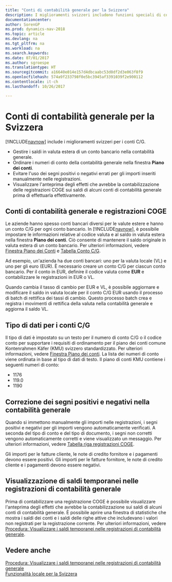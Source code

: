 ```yaml
---
title: "Conti di contabilità generale per la Svizzera"
description: I miglioramenti svizzeri includono funzioni speciali di conto C/G.
documentationcenter: 
author: SorenGP
ms.prod: dynamics-nav-2018
ms.topic: article
ms.devlang: na
ms.tgt_pltfrm: na
ms.workload: na
ms.search.keywords: 
ms.date: 07/01/2017
ms.author: sgroespe
ms.translationtype: HT
ms.sourcegitcommit: a16640e014e157d4dbcaabc53d0df2d3e063f8f9
ms.openlocfilehash: 574a9f233798f0e5bc3945af3391039f2e900112
ms.contentlocale: it-ch
ms.lasthandoff: 10/26/2017

---
```

# <a name="swiss-general-ledger-accounts"></a>Conti di contabilità generale per la Svizzera
[!INCLUDE[navnow](../../includes/navnow_md.md)] include i miglioramenti svizzeri per i conti C/G.

- Gestire i saldi in valuta estera di un conto bancario nella contabilità generale.  
- Ordinare i numeri di conto della contabilità generale nella finestra **Piano dei conti**.  
- Evitare l'uso dei segni positivi o negativi errati per gli importi inseriti manualmente nelle registrazioni.  
- Visualizzare l'anteprima degli effetti che avrebbe la contabilizzazione delle registrazioni COGE sui saldi di alcuni conti di contabilità generale prima di effettuarla effettivamente.  

## <a name="general-ledger-accounts-and-general-journals"></a>Conti di contabilità generale e registrazioni COGE  
Le aziende hanno spesso conti bancari diversi per le valute estere e hanno un conto C/G per ogni conto bancario. In [!INCLUDE[navnow](../../includes/navnow_md.md)], è possibile impostare le informazioni relative al codice valuta e al saldo in valuta estera nella finestra **Piano dei conti**. Ciò consente di mantenere il saldo originale in valuta estera di un conto bancario. Per ulteriori informazioni, vedere [Finestra Piano dei Conti](assetId:///fa407624-b670-44b6-8397-91aa606e4c39) e [Tabella Conto C/G](assetId:///a65c2b09-9bb2-43db-8c53-c047bfc49777).  

Ad esempio, un'azienda ha due conti bancari: uno per la valuta locale (VL) e uno per gli euro (EUR). È necessario creare un conto C/G per ciascun conto bancario. Per il conto in EUR, definire il codice valuta come **EUR** e contabilizzare le registrazioni in EUR o VL.  

Quando cambia il tasso di cambio per EUR e VL, è possibile aggiornare e modificare il saldo in valuta locale per il conto C/G EUR usando il processo di batch di rettifica dei tassi di cambio. Questo processo batch crea e registra i movimenti di rettifica della valuta nella contabilità generale e aggiorna il saldo VL.  

## <a name="data-type-for-general-ledger-accounts"></a>Tipo di dati per i conti C/G  
Il tipo di dati è impostato su un testo per il numero di conto C/G o il codice conto per supportare i requisiti di ordinamento per il piano dei conti comune Kontenrahmen Käfer (KMU) svizzero standardizzato. Per ulteriori informazioni, vedere [Finestra Piano dei conti](assetId:///fa407624-b670-44b6-8397-91aa606e4c39). La lista dei numeri di conto viene ordinata in base al tipo di dati di testo. Il piano di conti KMU contiene i seguenti numeri di conto:  

- 1176  
- 119.0  
- 1190  

## <a name="correcting-positive-and-negative-signs-in-general-journals"></a>Correzione dei segni positivi e negativi nella contabilità generale  
Quando si immettono manualmente gli importi nelle registrazioni, i segni positivi e negativi per gli importi vengono automaticamente verificati. A seconda del tipo di conto e del tipo di documento, i segni non corretti vengono automaticamente corretti e viene visualizzato un messaggio. Per ulteriori informazioni, vedere [Tabella riga registrazioni COGE](assetId:///5308c791-0964-41d9-bc54-fd87e815d1be).  

Gli importi per le fatture cliente, le note di credito fornitore e i pagamenti devono essere positivi. Gli importi per le fatture fornitore, le note di credito cliente e i pagamenti devono essere negativi.  

## <a name="viewing-temporary-balances-in-general-journals"></a>Visualizzazione di saldi temporanei nelle registrazioni di contabilità generale  
Prima di contabilizzare una registrazione COGE è possibile visualizzare l'anteprima degli effetti che avrebbe la contabilizzazione sui saldi di alcuni conti di contabilità generale. È possibile aprire una finestra di statistiche che mostra i saldi dei conti e i saldi delle righe attive che includevano i valori non registrati per la registrazione corrente. Per ulteriori informazioni, vedere [Procedura: Visualizzare i saldi temporanei nelle registrazioni di contabilità generale](how-to-view-temporary-balances-in-general-ledger-journals.md).  

## <a name="see-also"></a>Vedere anche  
 [Procedura: Visualizzare i saldi temporanei nelle registrazioni di contabilità generale](how-to-view-temporary-balances-in-general-ledger-journals.md)   
 [Funzionalità locale per la Svizzera](switzerland-local-functionality.md)

